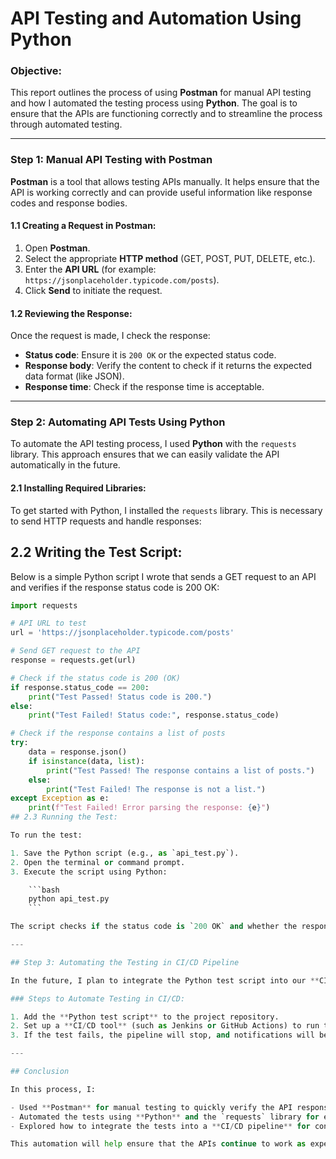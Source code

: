 # API Testing and Automation Using Python

### **Objective**:
This report outlines the process of using **Postman** for manual API testing and how I automated the testing process using **Python**. The goal is to ensure that the APIs are functioning correctly and to streamline the process through automated testing.

---

### **Step 1: Manual API Testing with Postman**

**Postman** is a tool that allows testing APIs manually. It helps ensure that the API is working correctly and can provide useful information like response codes and response bodies.

#### **1.1 Creating a Request in Postman**:
1. Open **Postman**.
2. Select the appropriate **HTTP method** (GET, POST, PUT, DELETE, etc.).
3. Enter the **API URL** (for example: `https://jsonplaceholder.typicode.com/posts`).
4. Click **Send** to initiate the request.

#### **1.2 Reviewing the Response**:
Once the request is made, I check the response:
- **Status code**: Ensure it is `200 OK` or the expected status code.
- **Response body**: Verify the content to check if it returns the expected data format (like JSON).
- **Response time**: Check if the response time is acceptable.

---

### **Step 2: Automating API Tests Using Python**

To automate the API testing process, I used **Python** with the `requests` library. This approach ensures that we can easily validate the API automatically in the future.

#### **2.1 Installing Required Libraries**:
To get started with Python, I installed the `requests` library. This is necessary to send HTTP requests and handle responses:



## 2.2 Writing the Test Script:

Below is a simple Python script I wrote that sends a GET request to an API and verifies if the response status code is 200 OK:

```python
import requests

# API URL to test
url = 'https://jsonplaceholder.typicode.com/posts'

# Send GET request to the API
response = requests.get(url)

# Check if the status code is 200 (OK)
if response.status_code == 200:
    print("Test Passed! Status code is 200.")
else:
    print("Test Failed! Status code:", response.status_code)

# Check if the response contains a list of posts
try:
    data = response.json()
    if isinstance(data, list):
        print("Test Passed! The response contains a list of posts.")
    else:
        print("Test Failed! The response is not a list.")
except Exception as e:
    print(f"Test Failed! Error parsing the response: {e}")
## 2.3 Running the Test:

To run the test:

1. Save the Python script (e.g., as `api_test.py`).
2. Open the terminal or command prompt.
3. Execute the script using Python:

    ```bash
    python api_test.py
    ```

The script checks if the status code is `200 OK` and whether the response body is a list (since the API returns a list of posts).

---

## Step 3: Automating the Testing in CI/CD Pipeline

In the future, I plan to integrate the Python test script into our **CI/CD pipeline** (such as Jenkins, GitLab CI, or GitHub Actions). This will allow the test to run automatically every time there is a change or update in the API, ensuring continuous validation.

### Steps to Automate Testing in CI/CD:

1. Add the **Python test script** to the project repository.
2. Set up a **CI/CD tool** (such as Jenkins or GitHub Actions) to run the Python script automatically as part of the build process.
3. If the test fails, the pipeline will stop, and notifications will be sent so issues can be addressed immediately.

---

## Conclusion

In this process, I:

- Used **Postman** for manual testing to quickly verify the API responses.
- Automated the tests using **Python** and the `requests` library for easy repeatability.
- Explored how to integrate the tests into a **CI/CD pipeline** for continuous testing and faster feedback.

This automation will help ensure that the APIs continue to work as expected and will help in identifying issues faster during development.

